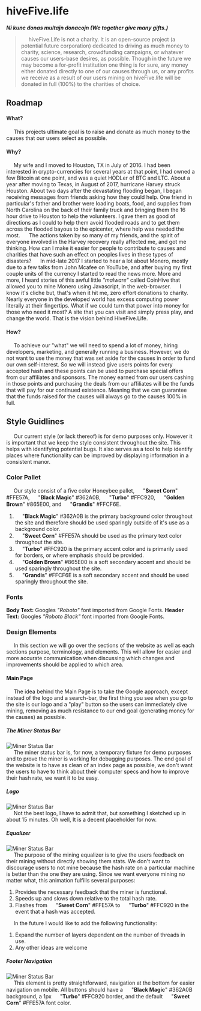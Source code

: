 # hiveFive.life
***Ni kune donas multajn donacojn (We together give many gifts.)***

> &nbsp;&nbsp;&nbsp;&nbsp;&nbsp;hiveFive.Life is not a charity. It is an open-source project (a
> potential future corporation) dedicated to driving as much money to
> charity, science, research, crowdfunding campaigns, or whatever causes
> our users-base desires,  as possible. Though in the future we may
> become a for-profit institution one thing is for sure, any money either
> donated directly to one of our causes through us, or any profits we
> receive as a result of our users mining on hiveFive.life will be donated
> in full (100%) to the charities of choice.

## Roadmap
#### What?
&nbsp;&nbsp;&nbsp;&nbsp;&nbsp;This projects ultimate goal is to raise and donate as much money to the causes that our users select as possible.
#### Why?
&nbsp;&nbsp;&nbsp;&nbsp;&nbsp;My wife and I moved to Houston, TX in July of 2016. I had been interested in crypto-currencies for several years at that point, I had owned a few Bitcoin at one point, and was a quiet HODLer of BTC and LTC. About a year after moving to Texas, in August of 2017, hurricane Harvey struck Houston. About two days after the devastating flooding began, I began receiving messages from friends asking how they could help. One friend in particular's father and brother were loading boats, food, and supplies from North Carolina on the back of their family truck and bringing them the 16 hour drive to Houston to help the volunteers. I gave them as good of directions as I could to help them avoid flooded roads and to get them across the flooded bayous to the epicenter, where help was needed the most.
&nbsp;&nbsp;&nbsp;&nbsp;&nbsp;The actions taken by so many of my friends, and the spirit of everyone involved in the Harvey recovery really affected me, and got me thinking. How can I make it easier for people to contribute to causes and charities that have such an effect on peoples lives in these types of disasters?
&nbsp;&nbsp;&nbsp;&nbsp;&nbsp;In mid-late 2017 I started to hear a lot about Monero, mostly due to a few talks from John Mcafee on YouTube, and after buying my first couple units of the currency I started to read the news more. More and more, I heard stories of this awful little *"malware"* called CoinHive that allowed you to mine Monero using Javascript, in the web-browser.
&nbsp;&nbsp;&nbsp;&nbsp;&nbsp;I know it's cliche but, that's when it hit me, zero effort donations to charity. Nearly everyone in the developed world has excess computing power literally at their fingertips. What if we could turn that power into money for those who need it most? A site that you can visit and simply press play, and change the world. That is the vision behind HiveFive.Life.
#### How?
&nbsp;&nbsp;&nbsp;&nbsp;&nbsp;To achieve our "what" we will need to spend a lot of money, hiring developers, marketing, and generally running a business. However, we do not want to use the money that was set aside for the causes in order to fund our own self-interest. So we will instead give users points for every accepted hash and these points can be used to purchase special offers from our affiliates and sponsors. The money earned from our users cashing in those points and purchasing the deals from our affiliates will be the funds that will pay for our continued existence. Meaning that we can guarantee that the funds raised for the causes will always go to the causes 100% in full. 


## Style Guidlines

&nbsp;&nbsp;&nbsp;&nbsp;&nbsp;Our current style (or lack thereof) is for demo purposes only. However it is important that we keep the style consistent throughout the site. This helps with identifying potential bugs. It also serves as a tool to help identify places where functionality can be improved by displaying information in a consistent manor.

### Color Pallet&nbsp;&nbsp;&nbsp;&nbsp;&nbsp;<img src="http://opticaltortuosity.com/hivefive/images/readMe/blackMagic.png" width="15" height="15" /><img src="http://opticaltortuosity.com/hivefive/images/readMe/sweetCorn.png" width="15" height="15" /><img src="http://opticaltortuosity.com/hivefive/images/readMe/turbo.png" width="15" height="15" /><img src="http://opticaltortuosity.com/hivefive/images/readMe/goldenBrown.png" width="15" height="15" /><img src="http://opticaltortuosity.com/hivefive/images/readMe/grandis.png" width="15" height="15" />

&nbsp;&nbsp;&nbsp;&nbsp;&nbsp;Our style consist of a five color Honeybee pallet, <img src="http://opticaltortuosity.com/hivefive/images/readMe/sweetCorn.png" width="15" height="15" /> "**Sweet Corn**" #FFE57A, <img src="http://opticaltortuosity.com/hivefive/images/readMe/blackMagic.png" width="15" height="15" /> "**Black Magic**" #362A0B, <img src="http://opticaltortuosity.com/hivefive/images/readMe/turbo.png" width="15" height="15" /> "**Turbo**" #FFC920, <img src="http://opticaltortuosity.com/hivefive/images/readMe/goldenBrown.png" width="15" height="15" />  "**Golden Brown**" #865E00, and <img src="http://opticaltortuosity.com/hivefive/images/readMe/grandis.png" width="15" height="15" /> "**Grandis**" #FFCF6E.

 1. <img src="http://opticaltortuosity.com/hivefive/images/readMe/blackMagic.png" width="15" height="15" /> "**Black Magic**" #362A0B is the primary background color throughout the site and therefore should be used sparingly outside of it's use as a background color.
 2. <img src="http://opticaltortuosity.com/hivefive/images/readMe/sweetCorn.png" width="15" height="15" /> "**Sweet Corn**" #FFE57A should be used as the primary text color throughout the site.
 3. <img src="http://opticaltortuosity.com/hivefive/images/readMe/turbo.png" width="15" height="15" /> "**Turbo**" #FFC920 is the primary accent color and is primarily used for borders, or where emphasis should be provided.
 4. <img src="http://opticaltortuosity.com/hivefive/images/readMe/goldenBrown.png" width="15" height="15" /> "**Golden Brown**" #865E00 is a soft secondary accent and should be used sparingly throughout the site.
 5. <img src="http://opticaltortuosity.com/hivefive/images/readMe/grandis.png" width="15" height="15" />  "**Grandis**" #FFCF6E is a soft secondary accent and should be used sparingly throughout the site.

### Fonts&nbsp;&nbsp;&nbsp;&nbsp;&nbsp;<img src="http://opticaltortuosity.com/hivefive/images/readMe/blackMagic.png" width="15" height="15" /><img src="http://opticaltortuosity.com/hivefive/images/readMe/sweetCorn.png" width="15" height="15" /><img src="http://opticaltortuosity.com/hivefive/images/readMe/turbo.png" width="15" height="15" /><img src="http://opticaltortuosity.com/hivefive/images/readMe/goldenBrown.png" width="15" height="15" /><img src="http://opticaltortuosity.com/hivefive/images/readMe/grandis.png" width="15" height="15" />
**Body Text:** Googles *"Roboto"* font imported from Google Fonts.
**Header Text:** Googles *"Roboto Black"* font imported from Google Fonts.

### Design Elements&nbsp;&nbsp;&nbsp;&nbsp;&nbsp;<img src="http://opticaltortuosity.com/hivefive/images/readMe/blackMagic.png" width="15" height="15" /><img src="http://opticaltortuosity.com/hivefive/images/readMe/sweetCorn.png" width="15" height="15" /><img src="http://opticaltortuosity.com/hivefive/images/readMe/turbo.png" width="15" height="15" /><img src="http://opticaltortuosity.com/hivefive/images/readMe/goldenBrown.png" width="15" height="15" /><img src="http://opticaltortuosity.com/hivefive/images/readMe/grandis.png" width="15" height="15" />
&nbsp;&nbsp;&nbsp;&nbsp;&nbsp;In this section we will go over the sections of the website as well as each sections purpose, terminology, and elements. This will allow for easier and more accurate communication when discussing which changes and improvements should be applied to which area.
#### Main Page
&nbsp;&nbsp;&nbsp;&nbsp;&nbsp;The idea behind the Main Page is to take the Google approach, except instead of the logo and a search-bar, the first thing you see when you go to the site is our logo and a "play" button so the users can immediately dive mining, removing as much resistance to our end goal (generating money for the causes) as possible.
##### The Miner Status Bar
![Miner Status Bar](http://opticaltortuosity.com/hivefive/images/readMe/minerStatus.png)<br>
&nbsp;&nbsp;&nbsp;&nbsp;&nbsp;The miner status bar is, for now, a temporary fixture for demo purposes and to prove the miner is working for debugging purposes. The end goal of the website is to have as clean of an index page as possible, we don't want the users to have to think about their computer specs and how to improve their hash rate, we want it to be easy.
##### Logo
![Miner Status Bar](http://opticaltortuosity.com/hivefive/images/readMe/logo.png)<br>
&nbsp;&nbsp;&nbsp;&nbsp;&nbsp;Not the best logo, I have to admit that, but something I sketched up in about 15 minutes. Oh well, It is a decent placeholder for now.
##### Equalizer
![Miner Status Bar](http://opticaltortuosity.com/hivefive/images/readMe/equalizer.png)<br>
&nbsp;&nbsp;&nbsp;&nbsp;&nbsp;The purpose of the mining equalizer is to give the users feedback on their mining without directly showing them stats. We don't want to discourage users to not mine because the hash rate on a particular machine is better than the one they are using. Since we want everyone mining no matter what, this animation fulfills several purposes:

 1.  Provides the necessary feedback that the miner is functional.
 2. Speeds up and slows down relative to the total hash rate.
 3.  Flashes from <img src="http://opticaltortuosity.com/hivefive/images/readMe/sweetCorn.png" width="15" height="15" /> "**Sweet Corn**" #FFE57A to <img src="http://opticaltortuosity.com/hivefive/images/readMe/turbo.png" width="15" height="15" /> "**Turbo**" #FFC920 in the event that a hash was accepted.

&nbsp;&nbsp;&nbsp;&nbsp;&nbsp;In the future I would like to add the following functionality:

 1. Expand the number of layers dependent on the number of threads in use.
 2. Any other ideas are welcome
##### Footer Navigation
![Miner Status Bar](http://opticaltortuosity.com/hivefive/images/readMe/footer.png)<br>
&nbsp;&nbsp;&nbsp;&nbsp;&nbsp;This element is pretty straightforward, navigation at the bottom for easier navigation on mobile. All buttons should have a <img src="http://opticaltortuosity.com/hivefive/images/readMe/blackMagic.png" width="15" height="15" /> "**Black Magic**" #362A0B background, a 1px <img src="http://opticaltortuosity.com/hivefive/images/readMe/turbo.png" width="15" height="15" /> "**Turbo**" #FFC920 border, and the default <img src="http://opticaltortuosity.com/hivefive/images/readMe/sweetCorn.png" width="15" height="15" /> "**Sweet Corn**" #FFE57A font color.
